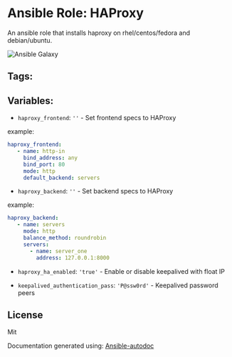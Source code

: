 # Ansible Role: HAProxy


An ansible role that installs haproxy on rhel/centos/fedora and debian/ubuntu. 

![Ansible Galaxy](https://github.com/BasisTI/ansible_haproxy/workflows/Ansible%20Galaxy/badge.svg)

## Tags:
## Variables:

* `haproxy_frontend`: `''` - Set frontend specs to HAProxy

example: 


```yaml
haproxy_frontend:
   - name: http-in
     bind_address: any
     bind_port: 80
     mode: http
     default_backend: servers
```

* `haproxy_backend`: `''` - Set backend specs to HAProxy

example: 


```yaml
haproxy_backend:
   - name: servers
     mode: http
     balance_method: roundrobin
     servers:
       - name: server_one
         address: 127.0.0.1:8000
```

* `haproxy_ha_enabled`: `'true'` - Enable or disable keepalived with float IP



* `keepalived_authentication_pass`: `'P@ssw0rd'` - Keepalived password peers


## License
Mit



Documentation generated using: [Ansible-autodoc](https://github.com/AndresBott/ansible-autodoc)

